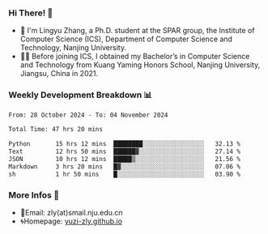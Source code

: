 ### Hi There! 👋 
- 🐳 I'm Lingyu Zhang, a Ph.D. student at the SPAR group, the Institute of Computer Science (ICS), Department of Computer Science and Technology, Nanjing University.
- 🧑‍🎓 Before joining ICS, I obtained my Bachelor’s in Computer Science and Technology from Kuang Yaming Honors School, Nanjing University, Jiangsu, China in 2021.

### Weekly Development Breakdown :bar_chart:

<!--START_SECTION:waka-->

```txt
From: 28 October 2024 - To: 04 November 2024

Total Time: 47 hrs 20 mins

Python       15 hrs 12 mins  ████████░░░░░░░░░░░░░░░░░   32.13 %
Text         12 hrs 50 mins  ██████▓░░░░░░░░░░░░░░░░░░   27.14 %
JSON         10 hrs 12 mins  █████▒░░░░░░░░░░░░░░░░░░░   21.56 %
Markdown     3 hrs 20 mins   █▓░░░░░░░░░░░░░░░░░░░░░░░   07.06 %
sh           1 hr 50 mins    █░░░░░░░░░░░░░░░░░░░░░░░░   03.90 %
```

<!--END_SECTION:waka-->

<!--
### Github Contributions :octocat:

![](https://raw.githubusercontent.com/yuzi-zly/yuzi-zly/output/github-contribution-grid-snake.svg)              
-->

### More Infos 📖

- 📧Email: zly(at)smail.nju.edu.cn
- 🌀Homepage: [yuzi-zly.github.io](https://yuzi-zly.github.io/)
